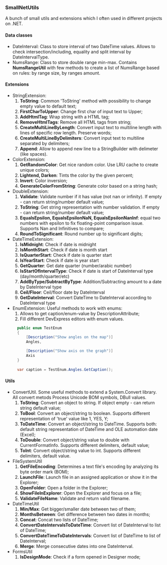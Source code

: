 ### SmallNetUtils
  A bunch of small utils and extensions which I often used in different projects on .NET. 

#### Data classes
* DateInterval: Class to store interval of two DateTime values. Allows to check intersection/including, equality and split interval by DateIntervalType.
* NumsRange: Class to store double range min-max. Contains <b>NumsRangeUtil</b> with few methods to create a list of NumsRange based on rules: by range size, by ranges amount.

#### Extensions
* StringExtension:
  1. <b>ToString</b>: Common 'ToString' method with possibility to change empty value to default text;
  2. <b>FirstCharToUpper</b>: Change first char of input text to Upper;
  3. <b>AddHtmlTag</b>: Wrap string with a HTML tag;
  4. <b>RemoveHtmlTags</b>: Remove all HTML tags from string;
  5. <b>CreateMultiLineByLength</b>: Convert input text to multiline length with lines of specific row length. Preserve words;
  6. <b>CreateMultiLineByDelimiters</b>: Convert input text to multiline separated by delimiters;
  7. <b>Append</b>: Allow to append new line to a StringBuilder with delimeter (like spaces).
* ColorExtension:
  1. <b>GetRandomColor</b>: Get nice random color. Use LRU cache to create unique colors;
  2. <b>Lightend, Darken</b>: Tints the color by the given percent;
  3. <b>Invert</b>: Color inversion;
  4. <b>GenerateColorFromString</b>: Generate color based on a string hash;
* DoubleExtension:
  1. <b>Validate</b>: Validate number if it has value (not nan or infinity). If empty - can return string/number default value;
  2. <b>ToString</b>: Get string representation with number validation. If empty - can return string/number default value;
  3. <b>EqualsEpsilon, EqualsEpsilonNaN, EqualsEpsilonNanInf</b>: equal two numbers with epsilon to fix floating-point comparison issue. Supports Nan and Infinitives to compare; 
  6. <b>RoundToSignificant</b>: Round number up to significant digits;
* DateTimeExtension:
  1. <b>IsMidnight</b>: Check if date is midnight
  2. <b>IsMonthStart</b>: Check if date is month start
  3. <b>IsQuarterStart</b>: Check if date is quarter start
  4. <b>IsYearStart</b>: Check if date is year start
  5. <b>GetQuarter</b>: Get date quarter (number/arabic number)
  6. <b>IsStartOfIntervalType</b>: Check if date is start of DateInterval type (day/month/quarter/etc)
  7. <b>AddByType/SubtractByType</b>: Addition/Subtracting amount to a date by DateInterval type
  8. <b>Ceil/Floor</b>: Ceil/floor date by DateInterval
  9. <b>GetDateInterval</b>: Convert DateTime to DateInterval according to DateInterval type
* EnumExtension: Useful methods to work with enums:
  1. Allows to get caption/enum-value by DescriptionAttribute;
  2. Fill different DevExpress editors with enum values.
  ``` csharp
    public enum TestEnum
    {
        [Description("Show angles on the map")]
        Angles,

        [Description("Show axis on the graph")]
        Axis
    }
    
    var caption = TestEnum.Angles.GetCaption();
  ```
#### Utils
* ConvertUtil. Some useful methods to extend a System.Convert library. All convert metods Process Unicode BOM symbols, DBull values.
  1. <b>ToString</b>: Convert an object to string. If object empty - can return string default value;
  2. <b>ToBool</b>: Convert an object/string to boolean. Supports different representation of 'true' value like 1, YES, Y;
  3. <b>ToDateTime</b>: Convert an object/string to DateTime. Supports both: default string representation of DateTime and OLE automation date (Excel);
  4. <b>ToDouble</b>: Convert object/string value to double with CurrentFormatInfo. Supports different delimiters, default value;
  5. <b>ToInt</b>: Convert object/string value to int. Supports different delimiters, default value.
* FileSystemUtil
  1. <b>GetFileEncoding</b>: Determines a text file's encoding by analyzing its byte order mark (BOM);
  2. <b>LaunchFile</b>: Launch file in an assigned application or show it in the Explorer;
  3. <b>OpenFolder</b>: Open a folder in the Explorer;
  4. <b>ShowFileInExplorer</b>: Open the Explorer and focus on a file;
  5. <b>ValidateFileName</b>: Validate and return valid filename.
* DateTimeUtil
  1. <b>Min/Max</b>: Get bigger/smaller date between two of them;
  2. <b>MonthsBetween</b>: Get difference between two dates in months;
  3. <b>Concat</b>: Concat two lists of DateTime;
  4. <b>ConvertDateIntervalsToDateTime</b>: Convert list of DateInterval to list of DateTime;
  5. <b>ConvertDateTimeToDateIntervals</b>: Convert list of DateTime to list of DateInterval;
  6. <b>Merge</b>: Merge consecutive dates into one DateInterval.
* FormsUtil
  1. <b>IsDesignMode</b>: Check if a form opened in Designer mode;